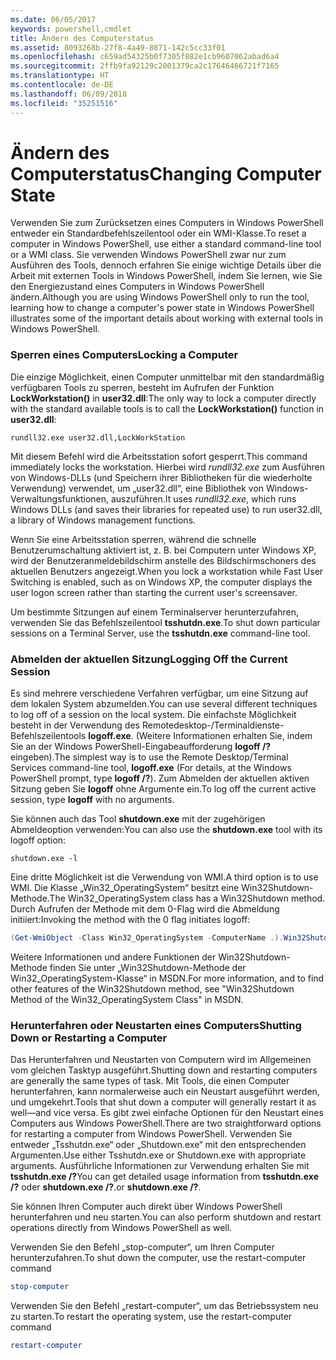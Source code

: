 ```yaml
---
ms.date: 06/05/2017
keywords: powershell,cmdlet
title: Ändern des Computerstatus
ms.assetid: 8093268b-27f8-4a49-8871-142c5cc33f01
ms.openlocfilehash: c659ad54325b0f7305f882e1cb9607062abad6a4
ms.sourcegitcommit: 2ffb9fa92129c2001379ca2c17646466721f7165
ms.translationtype: HT
ms.contentlocale: de-DE
ms.lasthandoff: 06/09/2018
ms.locfileid: "35251516"
---
```

# <a name="changing-computer-state"></a><span data-ttu-id="9979f-103">Ändern des Computerstatus</span><span class="sxs-lookup"><span data-stu-id="9979f-103">Changing Computer State</span></span>

<span data-ttu-id="9979f-104">Verwenden Sie zum Zurücksetzen eines Computers in Windows PowerShell entweder ein Standardbefehlszeilentool oder ein WMI-Klasse.</span><span class="sxs-lookup"><span data-stu-id="9979f-104">To reset a computer in Windows PowerShell, use either a standard command-line tool or a WMI class.</span></span> <span data-ttu-id="9979f-105">Sie verwenden Windows PowerShell zwar nur zum Ausführen des Tools, dennoch erfahren Sie einige wichtige Details über die Arbeit mit externen Tools in Windows PowerShell, indem Sie lernen, wie Sie den Energiezustand eines Computers in Windows PowerShell ändern.</span><span class="sxs-lookup"><span data-stu-id="9979f-105">Although you are using Windows PowerShell only to run the tool, learning how to change a computer's power state in Windows PowerShell illustrates some of the important details about working with external tools in Windows PowerShell.</span></span>

### <a name="locking-a-computer"></a><span data-ttu-id="9979f-106">Sperren eines Computers</span><span class="sxs-lookup"><span data-stu-id="9979f-106">Locking a Computer</span></span>

<span data-ttu-id="9979f-107">Die einzige Möglichkeit, einen Computer unmittelbar mit den standardmäßig verfügbaren Tools zu sperren, besteht im Aufrufen der Funktion **LockWorkstation()** in **user32.dll**:</span><span class="sxs-lookup"><span data-stu-id="9979f-107">The only way to lock a computer directly with the standard available tools is to call the **LockWorkstation()** function in **user32.dll**:</span></span>

```
rundll32.exe user32.dll,LockWorkStation
```

<span data-ttu-id="9979f-108">Mit diesem Befehl wird die Arbeitsstation sofort gesperrt.</span><span class="sxs-lookup"><span data-stu-id="9979f-108">This command immediately locks the workstation.</span></span> <span data-ttu-id="9979f-109">Hierbei wird *rundll32.exe* zum Ausführen von Windows-DLLs (und Speichern ihrer Bibliotheken für die wiederholte Verwendung) verwendet, um „user32.dll“, eine Bibliothek von Windows-Verwaltungsfunktionen, auszuführen.</span><span class="sxs-lookup"><span data-stu-id="9979f-109">It uses *rundll32.exe*, which runs Windows DLLs (and saves their libraries for repeated use) to run user32.dll, a library of Windows management functions.</span></span>

<span data-ttu-id="9979f-110">Wenn Sie eine Arbeitsstation sperren, während die schnelle Benutzerumschaltung aktiviert ist, z. B. bei Computern unter Windows XP, wird der Benutzeranmeldebildschirm anstelle des Bildschirmschoners des aktuellen Benutzers angezeigt.</span><span class="sxs-lookup"><span data-stu-id="9979f-110">When you lock a workstation while Fast User Switching is enabled, such as on Windows XP, the computer displays the user logon screen rather than starting the current user's screensaver.</span></span>

<span data-ttu-id="9979f-111">Um bestimmte Sitzungen auf einem Terminalserver herunterzufahren, verwenden Sie das Befehlszeilentool **tsshutdn.exe**.</span><span class="sxs-lookup"><span data-stu-id="9979f-111">To shut down particular sessions on a Terminal Server, use the **tsshutdn.exe** command-line tool.</span></span>

### <a name="logging-off-the-current-session"></a><span data-ttu-id="9979f-112">Abmelden der aktuellen Sitzung</span><span class="sxs-lookup"><span data-stu-id="9979f-112">Logging Off the Current Session</span></span>

<span data-ttu-id="9979f-113">Es sind mehrere verschiedene Verfahren verfügbar, um eine Sitzung auf dem lokalen System abzumelden.</span><span class="sxs-lookup"><span data-stu-id="9979f-113">You can use several different techniques to log off of a session on the local system.</span></span> <span data-ttu-id="9979f-114">Die einfachste Möglichkeit besteht in der Verwendung des Remotedesktop-/Terminaldienste-Befehlszeilentools **logoff.exe**. (Weitere Informationen erhalten Sie, indem Sie an der Windows PowerShell-Eingabeaufforderung **logoff /?** eingeben).</span><span class="sxs-lookup"><span data-stu-id="9979f-114">The simplest way is to use the Remote Desktop/Terminal Services command-line tool, **logoff.exe** (For details, at the Windows PowerShell prompt, type **logoff /?**).</span></span> <span data-ttu-id="9979f-115">Zum Abmelden der aktuellen aktiven Sitzung geben Sie **logoff** ohne Argumente ein.</span><span class="sxs-lookup"><span data-stu-id="9979f-115">To log off the current active session, type **logoff** with no arguments.</span></span>

<span data-ttu-id="9979f-116">Sie können auch das Tool **shutdown.exe** mit der zugehörigen Abmeldeoption verwenden:</span><span class="sxs-lookup"><span data-stu-id="9979f-116">You can also use the **shutdown.exe** tool with its logoff option:</span></span>

```
shutdown.exe -l
```

<span data-ttu-id="9979f-117">Eine dritte Möglichkeit ist die Verwendung von WMI.</span><span class="sxs-lookup"><span data-stu-id="9979f-117">A third option is to use WMI.</span></span> <span data-ttu-id="9979f-118">Die Klasse „Win32_OperatingSystem“ besitzt eine Win32Shutdown-Methode.</span><span class="sxs-lookup"><span data-stu-id="9979f-118">The Win32_OperatingSystem class has a Win32Shutdown method.</span></span> <span data-ttu-id="9979f-119">Durch Aufrufen der Methode mit dem 0-Flag wird die Abmeldung initiiert:</span><span class="sxs-lookup"><span data-stu-id="9979f-119">Invoking the method with the 0 flag initiates logoff:</span></span>

```powershell
(Get-WmiObject -Class Win32_OperatingSystem -ComputerName .).Win32Shutdown(0)
```

<span data-ttu-id="9979f-120">Weitere Informationen und andere Funktionen der Win32Shutdown-Methode finden Sie unter „Win32Shutdown-Methode der Win32_OperatingSystem-Klasse“ in MSDN.</span><span class="sxs-lookup"><span data-stu-id="9979f-120">For more information, and to find other features of the Win32Shutdown method, see "Win32Shutdown Method of the Win32_OperatingSystem Class" in MSDN.</span></span>

### <a name="shutting-down-or-restarting-a-computer"></a><span data-ttu-id="9979f-121">Herunterfahren oder Neustarten eines Computers</span><span class="sxs-lookup"><span data-stu-id="9979f-121">Shutting Down or Restarting a Computer</span></span>

<span data-ttu-id="9979f-122">Das Herunterfahren und Neustarten von Computern wird im Allgemeinen vom gleichen Tasktyp ausgeführt.</span><span class="sxs-lookup"><span data-stu-id="9979f-122">Shutting down and restarting computers are generally the same types of task.</span></span> <span data-ttu-id="9979f-123">Mit Tools, die einen Computer herunterfahren, kann normalerweise auch ein Neustart ausgeführt werden, und umgekehrt.</span><span class="sxs-lookup"><span data-stu-id="9979f-123">Tools that shut down a computer will generally restart it as well—and vice versa.</span></span> <span data-ttu-id="9979f-124">Es gibt zwei einfache Optionen für den Neustart eines Computers aus Windows PowerShell.</span><span class="sxs-lookup"><span data-stu-id="9979f-124">There are two straightforward options for restarting a computer from Windows PowerShell.</span></span> <span data-ttu-id="9979f-125">Verwenden Sie entweder „Tsshutdn.exe“ oder „Shutdown.exe“ mit den entsprechenden Argumenten.</span><span class="sxs-lookup"><span data-stu-id="9979f-125">Use either Tsshutdn.exe or Shutdown.exe with appropriate arguments.</span></span> <span data-ttu-id="9979f-126">Ausführliche Informationen zur Verwendung erhalten Sie mit **tsshutdn.exe /?**</span><span class="sxs-lookup"><span data-stu-id="9979f-126">You can get detailed usage information from **tsshutdn.exe /?**</span></span> <span data-ttu-id="9979f-127">oder **shutdown.exe /?**.</span><span class="sxs-lookup"><span data-stu-id="9979f-127">or **shutdown.exe /?**.</span></span>

<span data-ttu-id="9979f-128">Sie können Ihren Computer auch direkt über Windows PowerShell herunterfahren und neu starten.</span><span class="sxs-lookup"><span data-stu-id="9979f-128">You can also perform shutdown and restart operations directly from Windows PowerShell as well.</span></span>

<span data-ttu-id="9979f-129">Verwenden Sie den Befehl „stop-computer“, um Ihren Computer herunterzufahren.</span><span class="sxs-lookup"><span data-stu-id="9979f-129">To shut down the computer, use the restart-computer command</span></span>

```powershell
stop-computer
```

<span data-ttu-id="9979f-130">Verwenden Sie den Befehl „restart-computer“, um das Betriebssystem neu zu starten.</span><span class="sxs-lookup"><span data-stu-id="9979f-130">To restart the operating system, use the restart-computer command</span></span>

```powershell
restart-computer
```
